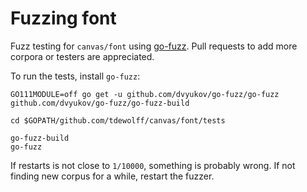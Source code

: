 # Fuzzing font

Fuzz testing for `canvas/font` using [go-fuzz](https://github.com/dvyukov/go-fuzz). Pull requests to add more corpora or testers are appreciated.

To run the tests, install `go-fuzz`:

```
GO111MODULE=off go get -u github.com/dvyukov/go-fuzz/go-fuzz github.com/dvyukov/go-fuzz/go-fuzz-build

cd $GOPATH/github.com/tdewolff/canvas/font/tests

go-fuzz-build
go-fuzz
```

If restarts is not close to `1/10000`, something is probably wrong. If not finding new corpus for a while, restart the fuzzer.

